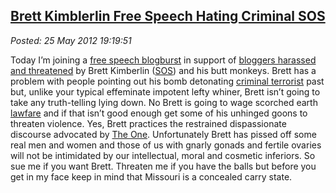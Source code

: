[Brett Kimblerlin Free Speech Hating Criminal
SOS](http://bakerjd99.wordpress.com/2012/05/25/brett-kimblerlin-free-speech-hating-criminal-sos/)
-----------------------------------------------------------------------------------------------------------------------------------------------

*Posted: 25 May 2012 19:19:51*

Today I’m joining a [free speech
blogburst](http://michellemalkin.com/2012/05/23/free-speech-show-solidarity-for-targeted-conservative-bloggers/)
in support of [bloggers harassed and
threatened](http://patterico.com/2012/05/25/convicted-bomber-brett-kimberlin-neal-rauhauser-ron-brynaert-and-their-campaign-of-political-terrorism/)
by Brett Kimberlin
([SOS](http://www.urbandictionary.com/define.php?term=sack%20of%20shit))
and his butt monkeys. Brett has a problem with people pointing out his
bomb detonating [criminal
terrorist](http://pjmedia.com/blog/brett-kimberlin-and-the-future-of-blogbursts/)
past but, unlike your typical effeminate impotent lefty whiner, Brett
isn’t going to take any truth-telling lying down. No Brett is going to
wage scorched earth [lawfare](http://en.wikipedia.org/wiki/Lawfare) and
if that isn’t good enough get some of his unhinged goons to threaten
violence. Yes, Brett practices the restrained dispassionate discourse
advocated by [The One](http://www.youtube.com/watch?v=mopkn0lPzM8).
Unfortunately Brett has pissed off some real men and women and those of
us with gnarly gonads and fertile ovaries will not be intimidated by our
intellectual, moral and cosmetic inferiors. So sue me if you want Brett.
Threaten me if you have the balls but before you get in my face keep in
mind that Missouri is a concealed carry state.
